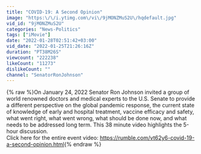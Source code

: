 ```yaml
---
title: "COVID-19: A Second Opinion"
image: "https:\/\/i.ytimg.com\/vi\/9jMONZMuS2U\/hqdefault.jpg"
vid_id: "9jMONZMuS2U"
categories: "News-Politics"
tags: ["iMovie"]
date: "2022-01-28T02:51:42+03:00"
vid_date: "2022-01-25T21:26:16Z"
duration: "PT38M26S"
viewcount: "222238"
likeCount: "11273"
dislikeCount: ""
channel: "SenatorRonJohnson"
---
```

{% raw %}On January 24, 2022 Senator Ron Johnson invited a group of world renowned doctors and medical experts to the U.S. Senate to provide a different perspective on the global pandemic response, the current state of knowledge of early and hospital treatment, vaccine efficacy and safety, what went right, what went wrong, what should be done now, and what needs to be addressed long term. This 38 minute video highlights the 5-hour discussion. <br />Click here for the entire event video: <a rel="nofollow" target="blank" href="https://rumble.com/vt62y6-covid-19-a-second-opinion.html">https://rumble.com/vt62y6-covid-19-a-second-opinion.html</a>{% endraw %}
